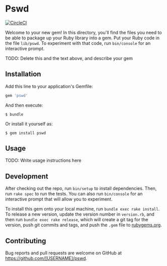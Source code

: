 # Pswd

[![CircleCI](https://circleci.com/gh/saekis/pswd/tree/master.svg?style=svg)](https://circleci.com/gh/saekis/pswd/tree/master)

Welcome to your new gem! In this directory, you'll find the files you need to be able to package up your Ruby library into a gem. Put your Ruby code in the file `lib/pswd`. To experiment with that code, run `bin/console` for an interactive prompt.

TODO: Delete this and the text above, and describe your gem

## Installation

Add this line to your application's Gemfile:

```ruby
gem 'pswd'
```

And then execute:

    $ bundle

Or install it yourself as:

    $ gem install pswd

## Usage

TODO: Write usage instructions here

## Development

After checking out the repo, run `bin/setup` to install dependencies. Then, run `rake spec` to run the tests. You can also run `bin/console` for an interactive prompt that will allow you to experiment.

To install this gem onto your local machine, run `bundle exec rake install`. To release a new version, update the version number in `version.rb`, and then run `bundle exec rake release`, which will create a git tag for the version, push git commits and tags, and push the `.gem` file to [rubygems.org](https://rubygems.org).

## Contributing

Bug reports and pull requests are welcome on GitHub at https://github.com/[USERNAME]/pswd.
